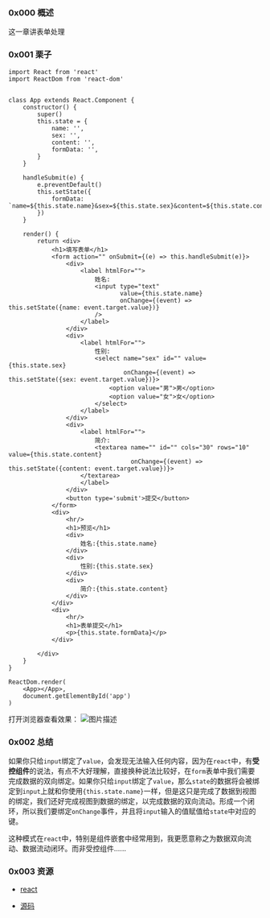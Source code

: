 ### 0x000 概述
这一章讲表单处理

### 0x001 栗子
```
import React from 'react'
import ReactDom from 'react-dom'


class App extends React.Component {
    constructor() {
        super()
        this.state = {
            name: '',
            sex: '',
            content: '',
            formData: '',
        }
    }

    handleSubmit(e) {
        e.preventDefault()
        this.setState({
            formData: `name=${this.state.name}&sex=${this.state.sex}&content=${this.state.content}`
        })
    }

    render() {
        return <div>
            <h1>填写表单</h1>
            <form action="" onSubmit={(e) => this.handleSubmit(e)}>
                <div>
                    <label htmlFor="">
                        姓名:
                        <input type="text"
                               value={this.state.name}
                               onChange={(event) => this.setState({name: event.target.value})}
                        />
                    </label>
                </div>
                <div>
                    <label htmlFor="">
                        性别:
                        <select name="sex" id="" value={this.state.sex}
                                onChange={(event) => this.setState({sex: event.target.value})}>
                            <option value="男">男</option>
                            <option value="女">女</option>
                        </select>
                    </label>
                </div>
                <div>
                    <label htmlFor="">
                        简介:
                        <textarea name="" id="" cols="30" rows="10" value={this.state.content}
                                  onChange={(event) => this.setState({content: event.target.value})}>
                    </textarea>
                    </label>
                </div>
                <button type='submit'>提交</button>
            </form>
            <div>
                <hr/>
                <h1>预览</h1>
                <div>
                    姓名:{this.state.name}
                </div>
                <div>
                    性别:{this.state.sex}
                </div>
                <div>
                    简介:{this.state.content}
                </div>
            </div>
            <div>
                <hr/>
                <h1>表单提交</h1>
                <p>{this.state.formData}</p>
            </div>

        </div>
    }
}

ReactDom.render(
    <App></App>,
    document.getElementById('app')
)

```
打开浏览器查看效果：
![图片描述][1]
### 0x002 总结
如果你只给`input`绑定了`value`，会发现无法输入任何内容，因为在`react`中，有**受控组件**的说法，有点不大好理解，直接换种说法比较好，在`form`表单中我们需要完成数据的双向绑定。如果你只给`input`绑定了`value`，那么`state`的数据将会被绑定到`input`上就和你使用`{this.state.name}`一样，但是这只是完成了数据到视图的绑定，我们还好完成视图到数据的绑定，以完成数据的双向流动。形成一个闭环，所以我们要绑定`onChange`事件，并且将`input`输入的值赋值给`state`中对应的键。

这种模式在`react`中，特别是组件嵌套中经常用到，我更愿意称之为数据双向流动、数据流动闭环。而非受控组件......

### 0x003 资源

- [react](https://reactjs.org/)
- [源码](https://github.com/followWinter/react-study)
    

  [1]: /img/bVbf8Jk
